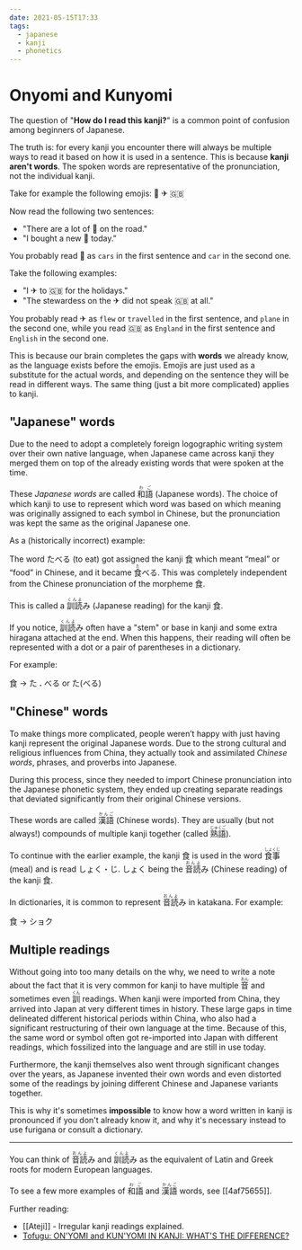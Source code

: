 ```yaml
---
date: 2021-05-15T17:33
tags:
  - japanese
  - kanji
  - phonetics
---
```


# Onyomi and Kunyomi

The question of "**How do I read this kanji?**" is a common point of confusion
among beginners of Japanese.

The truth is: for every kanji you encounter there will always be multiple ways
to read it based on how it is used in a sentence. This is because **kanji
aren't words**. The spoken words are representative of the pronunciation, not
the individual kanji.

Take for example the following emojis: 🚗 ✈ 🇬🇧

Now read the following two sentences:
 - "There are a lot of 🚗 on the road."
 - "I bought a new 🚗 today."

You probably read 🚗 as `cars` in the first sentence and `car` in the second
one.

Take the following examples:
 - "I ✈ to 🇬🇧  for the holidays."
 - "The stewardess on the ✈ did not speak 🇬🇧 at all."

You probably read ✈ as  `flew` or `travelled` in the first sentence, and `plane`
in the second one, while you read 🇬🇧 as  `England` in the first sentence and
`English` in the second one.

This is because our brain completes the gaps with **words** we already know, as
the language exists before the emojis. Emojis are just used as a substitute for
the actual words, and depending on the sentence they will be read in different
ways. The same thing (just a bit more complicated) applies to kanji.

## "Japanese" words

Due to the need to adopt a completely foreign logographic writing system over
their own native language, when Japanese came across kanji they merged them on
top of the already existing words that were spoken at the time.

These *Japanese words* are called <ruby>和語<rt>わご</rt></ruby> (Japanese words).
The choice of which kanji to use to represent which word was based on which
meaning was originally assigned to each symbol in Chinese, but the pronunciation
was kept the same as the original Japanese one.

As a (historically incorrect) example:

The word たべる (to eat) got assigned the kanji 食 which meant “meal” or “food”
 in Chinese, and it became <ruby>食<rt>た</rt></ruby>べる. This was completely
independent from the Chinese pronunciation of the morpheme 食.

This is called a <ruby>訓読<rt>くんよ</rt></ruby>み (Japanese reading) for the
kanji 食.

If you notice, <ruby>訓読<rt>くんよ</rt></ruby>み often have a "stem" or base in
kanji and some extra hiragana attached at the end. When this happens, their reading
will often be represented with a dot or a pair of parentheses in a dictionary.

For example:

食 → た **.** べる or た(べる)


## "Chinese" words

To make things more complicated, people weren’t happy with just having kanji
represent the original Japanese words. Due to the strong cultural and religious
influences from China, they actually took and assimilated *Chinese words*,
phrases, and proverbs into Japanese.

During this process, since they needed to import Chinese pronunciation into
the Japanese phonetic system, they ended up creating separate readings that
deviated significantly from their original Chinese versions.

These words are called <ruby>漢語<rt>かんご</rt></ruby> (Chinese words). They
are usually (but not always!) compounds of multiple kanji together (called <ruby>熟語<rt>じゅくご</rt></ruby>).

To continue with the earlier example, the kanji 食 is used in the word <ruby>食事<rt>しょくじ</rt></ruby>
(meal) and is read しょく・じ. しょく being the <ruby>音読<rt>おんよ</rt></ruby>み
(Chinese reading) of the kanji 食.

In dictionaries, it is common to represent <ruby>音読<rt>おんよ</rt></ruby>み
in katakana. For example:

食 → ショク


## Multiple readings

Without going into too many details on the why, we need to write a note about the
fact that it is very common for kanji to have multiple <ruby>音<rt>おん</rt></ruby>
and sometimes even <ruby>訓<rt>くん</rt></ruby> readings. When kanji were
imported from China, they arrived into Japan at very different times in history.
These large gaps in time delineated different historical periods within China,
who also had a significant restructuring of their own language at the time.
Because of this, the same word or symbol often got re-imported into Japan with
different readings, which fossilized into the language and are still in use today.

Furthermore, the kanji themselves also went through significant changes over the
years, as Japanese invented their own words and even distorted some of the
readings by joining different Chinese and Japanese variants together.

This is why it's sometimes **impossible** to know how a word written in kanji is
pronounced if you don't already know it, and why it's necessary instead to use
furigana or consult a dictionary.

<hr />

You can think of <ruby>音読<rt>おんよ</rt></ruby>み and <ruby>訓読<rt>くんよ</rt></ruby>み
as the equivalent of Latin and Greek roots for modern European languages.

To see a few more examples of <ruby>和語<rt>わご</rt></ruby> and <ruby>漢語<rt>かんご</rt></ruby>
words, see [[4af75655]].

Further reading:
 * [[Ateji]] - Irregular kanji readings explained.
 * [Tofugu: ON'YOMI and KUN'YOMI IN KANJI: WHAT'S THE DIFFERENCE?](https://www.tofugu.com/japanese/onyomi-kunyomi/)
